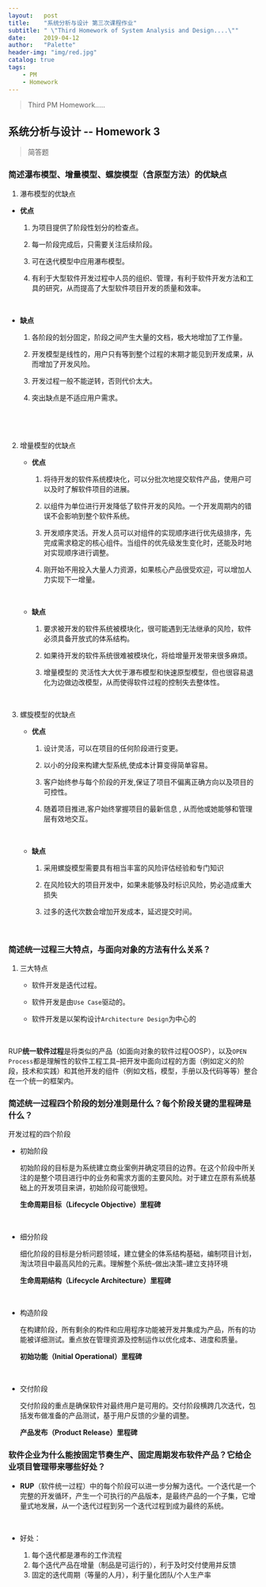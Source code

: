 ```yaml
---
layout:   post
title:    "系统分析与设计 第三次课程作业"
subtitle: " \"Third Homework of System Analysis and Design....\""
date:     2019-04-12
author:   "Palette"
header-img: "img/red.jpg"
catalog: true
tags:
    - PM
    - Homework
---
```


> Third PM Homework.....

## 系统分析与设计  --  Homework 3

> 简答题

### 简述瀑布模型、增量模型、螺旋模型（含原型方法）的优缺点
1. 瀑布模型的优缺点

  * **优点**

    1. 为项目提供了阶段性划分的检查点。

    2. 每一阶段完成后，只需要关注后续阶段。

    3. 可在迭代模型中应用瀑布模型。

    4. 有利于大型软件开发过程中人员的组织、管理，有利于软件开发方法和工具的研究，从而提高了大型软件项目开发的质量和效率。

       ​

  * **缺点**

    1. 各阶段的划分固定，阶段之间产生大量的文档，极大地增加了工作量。

    2. 开发模型是线性的，用户只有等到整个过程的末期才能见到开发成果，从而增加了开发风险。

    3. 开发过程一般不能逆转，否则代价太大。

    4. 突出缺点是不适应用户需求。

       ​

  ​

2. 增量模型的优缺点

   * **优点**

     1. 将待开发的软件系统模块化，可以分批次地提交软件产品，使用户可以及时了解软件项目的进展。

     2. 以组件为单位进行开发降低了软件开发的风险。一个开发周期内的错误不会影响到整个软件系统。

     3. 开发顺序灵活。开发人员可以对组件的实现顺序进行优先级排序，先完成需求稳定的核心组件。当组件的优先级发生变化时，还能及时地对实现顺序进行调整。

     4. 刚开始不用投入大量人力资源，如果核心产品很受欢迎，可以增加人力实现下一增量。

        ​

   * **缺点**

     1. 要求被开发的软件系统被模块化，很可能遇到无法继承的风险，软件必须具备开放式的体系结构。

     2. 如果待开发的软件系统很难被模块化，将给增量开发带来很多麻烦。

     3. 增量模型的 灵活性大大优于瀑布模型和快速原型模型，但也很容易退化为边做边改模型，从而使得软件过程的控制失去整体性。

        ​



3. 螺旋模型的优缺点

   * **优点**

     1. 设计灵活，可以在项目的任何阶段进行变更。

     2. 以小的分段来构建大型系统,使成本计算变得简单容易。

     3. 客户始终参与每个阶段的开发,保证了项目不偏离正确方向以及项目的可控性。

     4. 随着项目推进,客户始终掌握项目的最新信息 , 从而他或她能够和管理层有效地交互。

        ​

   * **缺点**

     1. 采用螺旋模型需要具有相当丰富的风险评估经验和专门知识

     2. 在风险较大的项目开发中，如果未能够及时标识风险，势必造成重大损失

     3. 过多的迭代次数会增加开发成本，延迟提交时间。

        ​



### 简述统一过程三大特点，与面向对象的方法有什么关系？

1. 三大特点

   * 软件开发是迭代过程。

   * 软件开发是由`Use Case`驱动的。

   * 软件开发是以架构设计`Architecture Design`为中心的

     ​

RUP**统一软件过程**是将类似的产品（如面向对象的软件过程OOSP），以及`OPEN Process`都是理解性的软件工程工具–把开发中面向过程的方面（例如定义的阶段，技术和实践）和其他开发的组件（例如文档，模型，手册以及代码等等）整合在一个统一的框架内。



### 简述统一过程四个阶段的划分准则是什么？每个阶段关键的里程碑是什么？

开发过程的四个阶段

* 初始阶段

  初始阶段的目标是为系统建立商业案例并确定项目的边界。在这个阶段中所关注的是整个项目进行中的业务和需求方面的主要风险。对于建立在原有系统基础上的开发项目来讲，初始阶段可能很短。

  **生命周期目标（Lifecycle Objective）里程碑**

  ​

* 细分阶段

  细化阶段的目标是分析问题领域，建立健全的体系结构基础，编制项目计划，淘汰项目中最高风险的元素。理解整个系统–做出决策–建立支持环境

  **生命周期结构（Lifecycle Architecture）里程碑**

  ​

* 构造阶段

  在构建阶段，所有剩余的构件和应用程序功能被开发并集成为产品，所有的功能被详细测试。重点放在管理资源及控制运作以优化成本、进度和质量。

  **初始功能（Initial Operational）里程碑**

  ​

* 交付阶段

  交付阶段的重点是确保软件对最终用户是可用的。交付阶段横跨几次迭代，包括发布做准备的产品测试，基于用户反馈的少量的调整。

  **产品发布（Product Release）里程碑**



### 软件企业为什么能按固定节奏生产、固定周期发布软件产品？它给企业项目管理带来哪些好处？

* **RUP**（软件统一过程）中的每个阶段可以进一步分解为迭代。一个迭代是一个完整的开发循环，产生一个可执行的产品版本，是最终产品的一个子集，它增量式地发展，从一个迭代过程到另一个迭代过程到成为最终的系统。

  ​

* 好处：

  1. 每个迭代都是瀑布的工作流程
  2. 每个迭代产品在增量（制品是可运行的），利于及时交付使用并反馈
  3. 固定的迭代周期（等量的人月），利于量化团队/个人生产率
